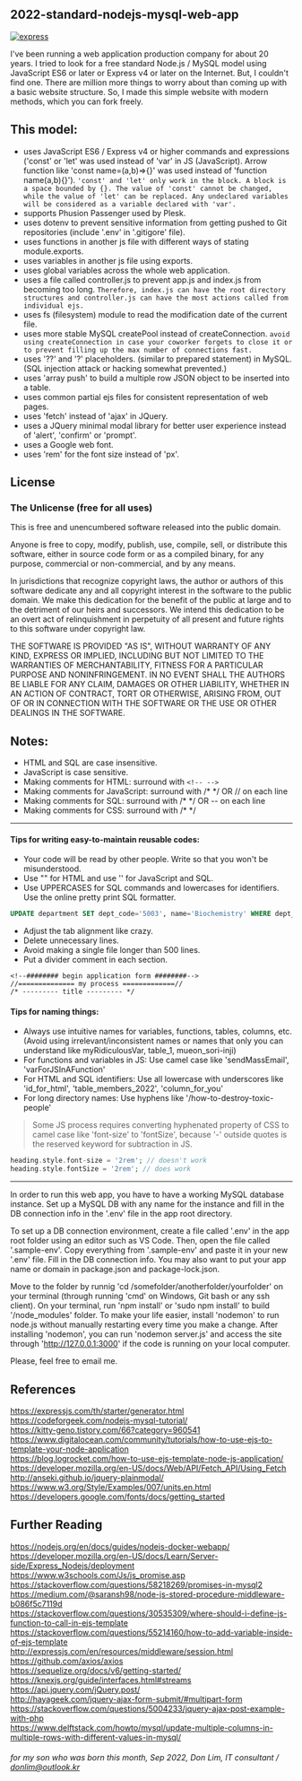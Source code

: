 ## 2022-standard-nodejs-mysql-web-app

[![express](https://www.bairesdev.com/wp-content/uploads//2021/07/Expressjs.svg)](https://expressjs.com)

I've been running a web application production company for about 20 years. I tried to look for a free standard Node.js / MySQL model using JavaScript ES6 or later or Express v4 or later on the Internet. But, I couldn't find one. There are million more things to worry about than coming up with a basic website structure. So, I made this simple website with modern methods, which you can fork freely.

## This model:
- uses JavaScript ES6 / Express v4 or higher commands and expressions ('const' or 'let' was used instead of 'var' in JS (JavaScript). Arrow function like 'const name=(a,b)=>{}' was used instead of 'function name(a,b){}').
`'const' and 'let' only work in the block. A block is a space bounded by {}. The value of 'const' cannot be changed, while the value of 'let' can be replaced. Any undeclared variables will be considered as a variable declared with 'var'.`
- supports Phusion Passenger used by Plesk.
- uses dotenv to prevent sensitive information from getting pushed to Git repositories (include '.env' in '.gitigore' file).
- uses functions in another js file with different ways of stating module.exports.
- uses variables in another js file using exports.
- uses global variables across the whole web application.
- uses a file called controller.js to prevent app.js and index.js from becoming too long. `Therefore, index.js can have the root directory structures and controller.js can have the most actions called from individual ejs.`
- uses fs (filesystem) module to read the modification date of the current file.
- uses more stable MySQL createPool instead of createConnection. `avoid using createConnection in case your coworker forgets to close it or to prevent filling up the max number of connections fast.`
- uses '??' and '?' placeholders. (similar to prepared statement) in MySQL. (SQL injection attack or hacking somewhat prevented.)
- uses 'array push' to build a multiple row JSON object to be inserted into a table.
- uses common partial ejs files for consistent representation of web pages.
- uses 'fetch' instead of 'ajax' in JQuery.
- uses a JQuery minimal modal library for better user experience instead of 'alert', 'confirm' or 'prompt'.
- uses a Google web font.
- uses 'rem' for the font size instead of 'px'.

## License
### The Unlicense (free for all uses)

This is free and unencumbered software released into the public domain.

Anyone is free to copy, modify, publish, use, compile, sell, or
distribute this software, either in source code form or as a compiled
binary, for any purpose, commercial or non-commercial, and by any
means.

In jurisdictions that recognize copyright laws, the author or authors
of this software dedicate any and all copyright interest in the
software to the public domain. We make this dedication for the benefit
of the public at large and to the detriment of our heirs and
successors. We intend this dedication to be an overt act of
relinquishment in perpetuity of all present and future rights to this
software under copyright law.

THE SOFTWARE IS PROVIDED "AS IS", WITHOUT WARRANTY OF ANY KIND,
EXPRESS OR IMPLIED, INCLUDING BUT NOT LIMITED TO THE WARRANTIES OF
MERCHANTABILITY, FITNESS FOR A PARTICULAR PURPOSE AND NONINFRINGEMENT.
IN NO EVENT SHALL THE AUTHORS BE LIABLE FOR ANY CLAIM, DAMAGES OR
OTHER LIABILITY, WHETHER IN AN ACTION OF CONTRACT, TORT OR OTHERWISE,
ARISING FROM, OUT OF OR IN CONNECTION WITH THE SOFTWARE OR THE USE OR
OTHER DEALINGS IN THE SOFTWARE.


## Notes:
- HTML and SQL are case insensitive.
- JavaScript is case sensitive.
- Making comments for HTML: surround with `<!-- -->`
- Making comments for JavaScript: surround with /* */ OR // on each line
- Making comments for SQL: surround with /* */ OR -- on each line
- Making comments for CSS: surround with /* */

---

#### Tips for writing easy-to-maintain reusable codes:
- Your code will be read by other people. Write so that you won't be misunderstood.
- Use "" for HTML and use '' for JavaScript and SQL.
- Use UPPERCASES for SQL commands and lowercases for identifiers. Use the online pretty print SQL formatter.
``` sql
UPDATE department SET dept_code='5003', name='Biochemistry' WHERE dept_code='5002';
```
- Adjust the tab alignment like crazy.
- Delete unnecessary lines.
- Avoid making a single file longer than 500 lines.
- Put a divider comment in each section.
```
<!--######## begin application form ########-->
//============== my process =============//
/* --------- title --------- */
```

#### Tips for naming things:
- Always use intuitive names for variables, functions, tables, columns, etc. (Avoid using irrelevant/inconsistent names or names that only you can understand like myRidiculousVar, table_1, mueon_sori-inji)
- For functions and variables in JS: Use camel case like 'sendMassEmail', 'varForJSInAFunction'
- For HTML and SQL identifiers: Use all lowercase with underscores like 'id_for_html', 'table_members_2022', 'column_for_you'
- For long directory names: Use hyphens like '/how-to-destroy-toxic-people'
> Some JS process requires converting hyphenated property of CSS to camel case like 'font-size' to 'fontSize', because '-' outside quotes is the reserved keyword for subtraction in JS.
``` php
heading.style.font-size = '2rem'; // doesn't work
heading.style.fontSize = '2rem'; // does work
```

---
In order to run this web app, you have to have a working MySQL database instance. Set up a MySQL DB with any name for the instance and fill in the DB connection info in the '.env' file in the app root directory. 

To set up a DB connection environment, create a file called '.env' in the app root folder using an editor such as VS Code. Then, open the file called '.sample-env'. Copy everything from '.sample-env' and paste it in your new '.env' file. Fill in the DB connection info. You may also want to put your app name or domain in package.json and package-lock.json.

Move to the folder by runnig 'cd /somefolder/anotherfolder/yourfolder' on your terminal (through running 'cmd' on Windows, Git bash or any ssh client). On your terminal, run 'npm install' or 'sudo npm install' to build '/node_modules' folder. To make your life easier, install 'nodemon' to run node.js without manually restarting every time you make a change. After installing 'nodemon', you can run 'nodemon server.js' and access the site through 'http://127.0.0.1:3000' if the code is running on your local computer. 

Please, feel free to email me.


## References
https://expressjs.com/th/starter/generator.html<br>
https://codeforgeek.com/nodejs-mysql-tutorial/<br>
https://kitty-geno.tistory.com/66?category=960541<br>
https://www.digitalocean.com/community/tutorials/how-to-use-ejs-to-template-your-node-application<br>
https://blog.logrocket.com/how-to-use-ejs-template-node-js-application/<br>
https://developer.mozilla.org/en-US/docs/Web/API/Fetch_API/Using_Fetch<br>
http://anseki.github.io/jquery-plainmodal/<br>
https://www.w3.org/Style/Examples/007/units.en.html<br>
https://developers.google.com/fonts/docs/getting_started<br>

## Further Reading
https://nodejs.org/en/docs/guides/nodejs-docker-webapp/<br>
https://developer.mozilla.org/en-US/docs/Learn/Server-side/Express_Nodejs/deployment<br>
https://www.w3schools.com/Js/js_promise.asp<br>
https://stackoverflow.com/questions/58218269/promises-in-mysql2<br>
https://medium.com/@saransh98/node-js-stored-procedure-middleware-b086f5c7119d<br>
https://stackoverflow.com/questions/30535309/where-should-i-define-js-function-to-call-in-ejs-template<br>
https://stackoverflow.com/questions/55214160/how-to-add-variable-inside-of-ejs-template<br>
http://expressjs.com/en/resources/middleware/session.html<br>
https://github.com/axios/axios<br>
https://sequelize.org/docs/v6/getting-started/<br>
https://knexjs.org/guide/interfaces.html#streams<br>
https://api.jquery.com/jQuery.post/<br>
http://hayageek.com/jquery-ajax-form-submit/#multipart-form<br>
https://stackoverflow.com/questions/5004233/jquery-ajax-post-example-with-php<br>
https://www.delftstack.com/howto/mysql/update-multiple-columns-in-multiple-rows-with-different-values-in-mysql/



###### for my son who was born this month, Sep 2022, Don Lim, IT consultant / donlim@outlook.kr
